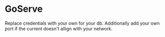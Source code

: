 # GoServe

Replace credentials with your own for your db. Additionally add your own port if the current doesn't allign with your network.
